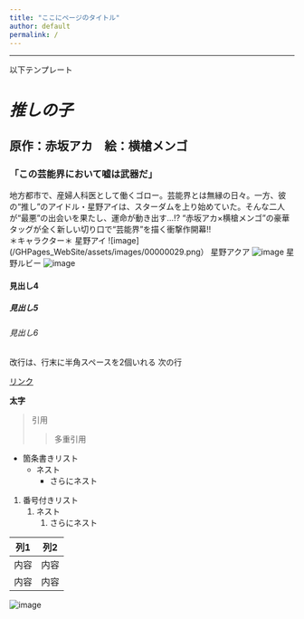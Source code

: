 ```yaml
---
title: "ここにページのタイトル"
author: default
permalink: /
---
```







---

以下テンプレート

# *推しの子*
## 原作：赤坂アカ　絵：横槍メンゴ
### 「この芸能界において嘘は武器だ」
地方都市で、産婦人科医として働くゴロー。芸能界とは無縁の日々。一方、彼の“推し”のアイドル・星野アイは、スターダムを上り始めていた。そんな二人が“最悪”の出会いを果たし、運命が動き出す…!?
“赤坂アカ×横槍メンゴ”の豪華タッグが全く新しい切り口で“芸能界”を描く衝撃作開幕!!  
＊キャラクター＊
星野アイ
![image](/GHPages_WebSite/assets/images/00000029.png）
星野アクア
![image](/GHPages_WebSite/assets/images/00000031.png)
星野ルビー
![image](/GHPages_WebSite/assets/images/00000030.png)

#### 見出し4
##### 見出し5
###### 見出し6

改行は、行末に半角スペースを2個いれる
次の行

[リンク](https://www.google.co.jp/)

**太字**

> 引用
>> 多重引用


- 箇条書きリスト
  - ネスト
    - さらにネスト


1. 番号付きリスト
   1. ネスト
      1. さらにネスト


| 列1  | 列2  |
|-----|-----|
| 内容  | 内容  |
| 内容  | 内容  |

![image](/GHPages_WebSite/assets/images/logo-150.png)
